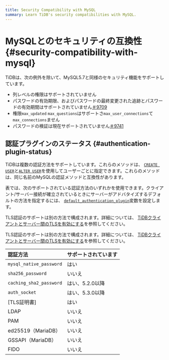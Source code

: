 ```yaml
---
title: Security Compatibility with MySQL
summary: Learn TiDB's security compatibilities with MySQL.
---
```


# MySQLとのセキュリティの互換性 {#security-compatibility-with-mysql}

TiDBは、次の例外を除いて、MySQL5.7と同様のセキュリティ機能をサポートしています。

-   列レベルの権限はサポートされていません
-   パスワードの有効期限、およびパスワードの最終変更された追跡とパスワードの有効期間はサポートされていません[＃9709](https://github.com/pingcap/tidb/issues/9709)
-   権限`max_updated` `max_questions`はサポートさ`max_user_connections`て`max_connections`ません
-   パスワードの検証は現在サポートされていません[＃9741](https://github.com/pingcap/tidb/issues/9741)

## 認証プラグインのステータス {#authentication-plugin-status}

TiDBは複数の認証方法をサポートしています。これらのメソッドは、 [`CREATE USER`](/sql-statements/sql-statement-create-user.md)と[`ALTER USER`](/sql-statements/sql-statement-create-user.md)を使用してユーザーごとに指定できます。これらのメソッドは、同じ名前のMySQLの認証メソッドと互換性があります。

表では、次のサポートされている認証方法のいずれかを使用できます。クライアント/サーバー接続が確立されているときにサーバーがアドバタイズするデフォルトの方法を指定するには、 [`default_authentication_plugin`](/system-variables.md#default_authentication_plugin)変数を設定します。

<CustomContent platform="tidb">

TLS認証のサポートは別の方法で構成されます。詳細については、 [TiDBクライアントとサーバー間のTLSを有効にする](/enable-tls-between-clients-and-servers.md)を参照してください。

</CustomContent>

<CustomContent platform="tidb-cloud">

TLS認証のサポートは別の方法で構成されます。詳細については、 [TiDBクライアントとサーバー間のTLSを有効にする](https://docs.pingcap.com/tidb/stable/enable-tls-between-clients-and-servers)を参照してください。

</CustomContent>

| 認証方法                    | サポートされています |
| :---------------------- | :--------- |
| `mysql_native_password` | はい         |
| `sha256_password`       | いいえ        |
| `caching_sha2_password` | はい、5.2.0以降 |
| `auth_socket`           | はい、5.3.0以降 |
| [TLS証明書]                | はい         |
| LDAP                    | いいえ        |
| PAM                     | いいえ        |
| ed25519（MariaDB）        | いいえ        |
| GSSAPI（MariaDB）         | いいえ        |
| FIDO                    | いいえ        |
